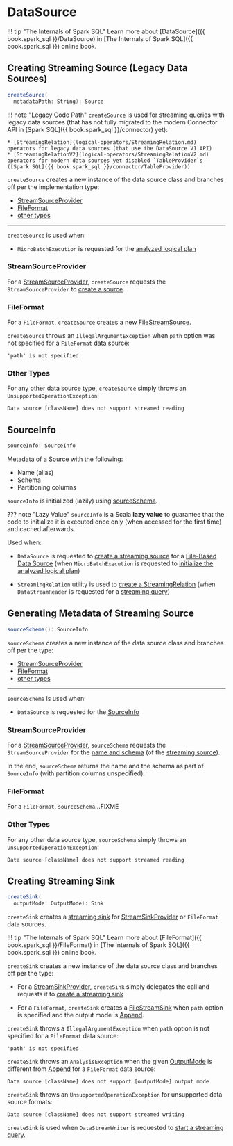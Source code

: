 # DataSource

!!! tip "The Internals of Spark SQL"
    Learn more about [DataSource]({{ book.spark_sql }}/DataSource) in [The Internals of Spark SQL]({{ book.spark_sql }}) online book.

## <span id="createSource"> Creating Streaming Source (Legacy Data Sources)

```scala
createSource(
  metadataPath: String): Source
```

!!! note "Legacy Code Path"
    `createSource` is used for streaming queries with legacy data sources (that has not fully migrated to the modern Connector API in [Spark SQL]({{ book.spark_sql }}/connector) yet):

    * [StreamingRelation](logical-operators/StreamingRelation.md) operators for legacy data sources (that use the DataSource V1 API)
    * [StreamingRelationV2](logical-operators/StreamingRelationV2.md) operators for modern data sources yet disabled `TableProvider`s ([Spark SQL]({{ book.spark_sql }}/connector/TableProvider))

`createSource` creates a new instance of the data source class and branches off per the implementation type:

* [StreamSourceProvider](#createSource-StreamSourceProvider)
* [FileFormat](#createSource-FileFormat)
* [other types](#createSource-other)

---

`createSource` is used when:

* `MicroBatchExecution` is requested for the [analyzed logical plan](micro-batch-execution/MicroBatchExecution.md#logicalPlan)

### <span id="createSource-StreamSourceProvider"> StreamSourceProvider

For a [StreamSourceProvider](StreamSourceProvider.md), `createSource` requests the `StreamSourceProvider` to [create a source](StreamSourceProvider.md#createSource).

### <span id="createSource-FileFormat"> FileFormat

For a `FileFormat`, `createSource` creates a new [FileStreamSource](datasources/file/FileStreamSource.md).

`createSource` throws an `IllegalArgumentException` when `path` option was not specified for a `FileFormat` data source:

```text
'path' is not specified
```

### <span id="createSource-other"> Other Types

For any other data source type, `createSource` simply throws an `UnsupportedOperationException`:

```text
Data source [className] does not support streamed reading
```

## <span id="sourceInfo"> SourceInfo

```scala
sourceInfo: SourceInfo
```

Metadata of a [Source](Source.md) with the following:

* Name (alias)
* Schema
* Partitioning columns

`sourceInfo` is initialized (lazily) using [sourceSchema](#sourceSchema).

??? note "Lazy Value"
    `sourceInfo` is a Scala **lazy value** to guarantee that the code to initialize it is executed once only (when accessed for the first time) and cached afterwards.

Used when:

* `DataSource` is requested to [create a streaming source](#createSource) for a [File-Based Data Source](datasources/file/index.md) (when `MicroBatchExecution` is requested to [initialize the analyzed logical plan](micro-batch-execution/MicroBatchExecution.md#logicalPlan))

* `StreamingRelation` utility is used to [create a StreamingRelation](logical-operators/StreamingRelation.md#apply) (when `DataStreamReader` is requested for a [streaming query](DataStreamReader.md#load))

## <span id="sourceSchema"> Generating Metadata of Streaming Source

```scala
sourceSchema(): SourceInfo
```

`sourceSchema` creates a new instance of the data source class and branches off per the type:

* [StreamSourceProvider](#sourceSchema-StreamSourceProvider)
* [FileFormat](#sourceSchema-FileFormat)
* [other types](#sourceSchema-other)

---

`sourceSchema` is used when:

* `DataSource` is requested for the [SourceInfo](#sourceInfo)

### <span id="sourceSchema-StreamSourceProvider"> StreamSourceProvider

For a [StreamSourceProvider](StreamSourceProvider.md), `sourceSchema` requests the `StreamSourceProvider` for the [name and schema](StreamSourceProvider.md#sourceSchema) (of the [streaming source](Source.md)).

In the end, `sourceSchema` returns the name and the schema as part of `SourceInfo` (with partition columns unspecified).

### <span id="sourceSchema-FileFormat"> FileFormat

For a `FileFormat`, `sourceSchema`...FIXME

### <span id="sourceSchema-other"> Other Types

For any other data source type, `sourceSchema` simply throws an `UnsupportedOperationException`:

```text
Data source [className] does not support streamed reading
```

## <span id="createSink"> Creating Streaming Sink

```scala
createSink(
  outputMode: OutputMode): Sink
```

`createSink` creates a [streaming sink](Sink.md) for [StreamSinkProvider](StreamSinkProvider.md) or `FileFormat` data sources.

!!! tip "The Internals of Spark SQL"
    Learn more about [FileFormat]({{ book.spark_sql }}/FileFormat) in [The Internals of Spark SQL]({{ book.spark_sql }}) online book.

`createSink` creates a new instance of the data source class and branches off per the type:

* For a [StreamSinkProvider](StreamSinkProvider.md), `createSink` simply delegates the call and requests it to [create a streaming sink](StreamSinkProvider.md#createSink)

* For a `FileFormat`, `createSink` creates a [FileStreamSink](datasources/file/FileStreamSink.md) when `path` option is specified and the output mode is [Append](OutputMode.md#Append).

`createSink` throws a `IllegalArgumentException` when `path` option is not specified for a `FileFormat` data source:

```text
'path' is not specified
```

`createSink` throws an `AnalysisException` when the given [OutputMode](OutputMode.md) is different from [Append](OutputMode.md#Append) for a `FileFormat` data source:

```text
Data source [className] does not support [outputMode] output mode
```

`createSink` throws an `UnsupportedOperationException` for unsupported data source formats:

```text
Data source [className] does not support streamed writing
```

`createSink` is used when `DataStreamWriter` is requested to [start a streaming query](DataStreamWriter.md#start).
